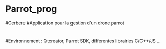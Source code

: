 # Parrot_prog
#Cerbere
#Application pour la gestion d'un drone parrot
#
#Environnement : Qtcreator, Parrot SDK, differentes librairies C/C++/JS ...
#
###